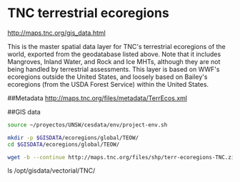 # TNC terrestrial ecoregions

http://maps.tnc.org/gis_data.html

This is the master spatial data layer for TNC's terrestrial ecoregions of the world, exported from the geodatabase listed above. Note that it includes Mangroves, Inland Water, and Rock and Ice MHTs, although they are not being handled by terrestrial assessments. This layer is based on WWF's ecoregions outside the United States, and loosely based on Bailey's ecoregions (from the USDA Forest Service) within the United States.

##Metadata
http://maps.tnc.org/files/metadata/TerrEcos.xml

##GIS data


```sh
source ~/proyectos/UNSW/cesdata/env/project-env.sh

mkdir -p $GISDATA/ecoregions/global/TEOW/
cd $GISDATA/ecoregions/global/TEOW/

wget -b --continue http://maps.tnc.org/files/shp/terr-ecoregions-TNC.zip
```


ls /opt/gisdata/vectorial/TNC/
